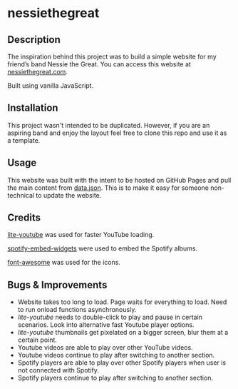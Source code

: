 # nessiethegreat

## Description

The inspiration behind this project was to build a simple website for my friend’s band Nessie the Great. You can access this website at [nessiethegreat.com](https://www.nessiethegreat.com).

Built using vanilla JavaScript.

## Installation

This project wasn't intended to be duplicated. However, if you are an aspiring band and enjoy the layout feel free to clone this repo and use it as a template.

## Usage

This website was built with the intent to be hosted on GitHub Pages and pull the main content from [data.json](./data/data.json). This is to make it easy for someone non-technical to update the website.

## Credits

[lite-youtube](https://github.com/paulirish/lite-youtube-embed) was used for faster YouTube loading.

[spotify-embed-widgets](https://developer.spotify.com/documentation/widgets/generate/embed/) were used to embed the Spotify albums.

[font-awesome](https://fontawesome.com/v4/icons/) was used for the icons.

## Bugs & Improvements

- Website takes too long to load. Page waits for everything to load. Need to run onload functions asynchronously.
- *lite-youtube* needs to double-click to play and pause in certain scenarios. Look into alternative fast Youtube player options.
- *lite-youtube* thumbnails get pixelated on a bigger screen, blur them at a certain point.
- Youtube videos are able to play over other YouTube videos.
- Youtube videos continue to play after switching to another section.
- Spotify players are able to play over other Spotify players when user is not connected with Spotify.
- Spotify players continue to play after switching to another section. 